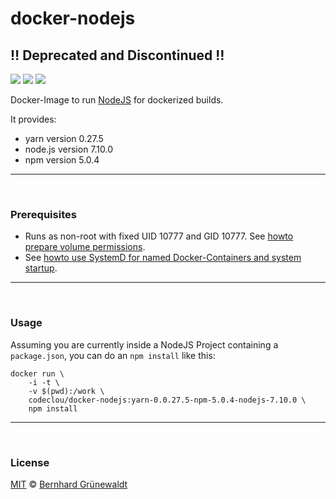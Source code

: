 # docker-nodejs

## :bangbang: Deprecated and Discontinued :bangbang:

[![](https://codeclou.github.io/doc/badges/generated/docker-image-size-46.svg)](https://hub.docker.com/r/codeclou/docker-nodejs/tags/) [![](https://codeclou.github.io/doc/badges/generated/docker-from-alpine-3.6.svg)](https://alpinelinux.org/) [![](https://codeclou.github.io/doc/badges/generated/docker-run-as-non-root.svg)](https://docs.docker.com/engine/reference/builder/#/user)

Docker-Image to run [NodeJS](https://nodejs.org/en/) for dockerized builds.

It provides:
 * yarn version 0.27.5
 * node.js version 7.10.0
 * npm version 5.0.4

-----

&nbsp;

### Prerequisites

 * Runs as non-root with fixed UID 10777 and GID 10777. See [howto prepare volume permissions](https://github.com/codeclou/doc/blob/master/docker/README.md).
 * See [howto use SystemD for named Docker-Containers and system startup](https://github.com/codeclou/doc/blob/master/docker/README.md).

-----

&nbsp;

### Usage

Assuming you are currently inside a NodeJS Project containing a `package.json`, you can do an `npm install` like this:

```
docker run \
    -i -t \
    -v $(pwd):/work \
    codeclou/docker-nodejs:yarn-0.0.27.5-npm-5.0.4-nodejs-7.10.0 \
    npm install
```

-----
&nbsp;

### License

[MIT](https://github.com/codeclou/docker-nodejs/blob/master/LICENSE) © [Bernhard Grünewaldt](https://github.com/clouless)
